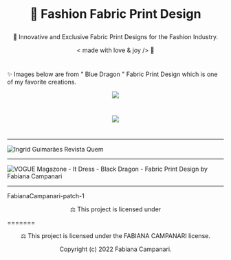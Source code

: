 # <p align="center"> 👗 Fashion Fabric Print Design </p>

 <p align="center"> 🌟 Innovative and Exclusive Fabric Print Designs for the Fashion Industry. </p> 

 <p align="center"> < made with love & joy /> 🤎 </p>
 
 #
 
✨ Images below are from " Blue Dragon " Fabric Print Design which is one of my favorite creations.
 
  <p align="center">
 <img src="https://user-images.githubusercontent.com/113218619/202533568-99632731-7e1e-46a6-95f4-fa43e9f6fe42.jpg" />
   
 #

 <p align="center">
  <img src="https://user-images.githubusercontent.com/113218619/202533942-5af46743-30b4-42d2-9bb0-90c6a4e1cc88.png" />
  
#

___________________________________
 
 ![Ingrid Guimarães Revista Quem](https://user-images.githubusercontent.com/113218619/209479491-30d4da63-ad5e-42c8-ab19-04c517659ff0.jpeg)

__________________________________________________________________________________________________________________

![VOGUE Magazone - It Dress - Black Dragon - Fabric Print  Design by Fabiana Campanari](https://user-images.githubusercontent.com/113218619/202534936-85331041-d3d1-452a-ad2b-fd09ea1726f9.jpg)
_____________________________________________________________________________________________
 FabianaCampanari-patch-1
<p align="center"> ⚖︎ This project is licensed under    </p>
=======
<p align="center"> ⚖︎ This project is licensed under the FABIANA CAMPANARI license.  </p>

<p align="center"> Copyright (c) 2022 Fabiana Campanari. </p>



